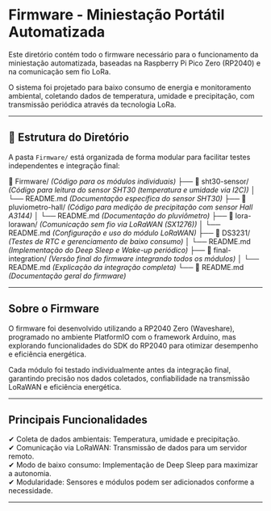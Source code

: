 # Firmware - Miniestação Portátil Automatizada

Este diretório contém todo o firmware necessário para o funcionamento da miniestação automatizada, baseadas na Raspberry Pi Pico Zero (RP2040) e na comunicação sem fio LoRa.  

O sistema foi projetado para baixo consumo de energia e monitoramento ambiental, coletando dados de temperatura, umidade e precipitação, com transmissão periódica através da tecnologia LoRa.

---

## 📂 Estrutura do Diretório

A pasta `Firmware/` está organizada de forma modular para facilitar testes independentes e integração final:

📂 Firmware/ *(Código para os módulos individuais)*
├── 📂 sht30-sensor/         *(Código para leitura do sensor SHT30 (temperatura e umidade via I2C))*
│   └── README.md            *(Documentação específica do sensor SHT30)*
├── 📂 pluviometro-hall/     *(Código para medição de precipitação com sensor Hall A3144)*
│   └── README.md            *(Documentação do pluviômetro)*
├── 📂 lora-lorawan/         *(Comunicação sem fio via LoRaWAN (SX1276))*
│   └── README.md            *(Configuração e uso do módulo LoRaWAN)*
├── 📂 DS3231/               *(Testes de RTC e gerenciamento de baixo consumo)*
│   └── README.md            *(Implementação do Deep Sleep e Wake-up periódico)*
├── 📂 final-integration/    *(Versão final do firmware integrando todos os módulos)*
│   └── README.md            *(Explicação da integração completa)*
└── 📜 README.md             *(Documentação geral do firmware)*

---

## Sobre o Firmware

O firmware foi desenvolvido utilizando a RP2040 Zero (Waveshare), programado no ambiente PlatformIO com o framework Arduino, mas explorando funcionalidades do SDK do RP2040 para otimizar desempenho e eficiência energética.  

Cada módulo foi testado individualmente antes da integração final, garantindo precisão nos dados coletados, confiabilidade na transmissão LoRaWAN e eficiência energética.  

---

## Principais Funcionalidades

✔ Coleta de dados ambientais: Temperatura, umidade e precipitação.  
✔ Comunicação via LoRaWAN: Transmissão de dados para um servidor remoto.  
✔ Modo de baixo consumo: Implementação de Deep Sleep para maximizar a autonomia.  
✔ Modularidade: Sensores e módulos podem ser adicionados conforme a necessidade.  

---
